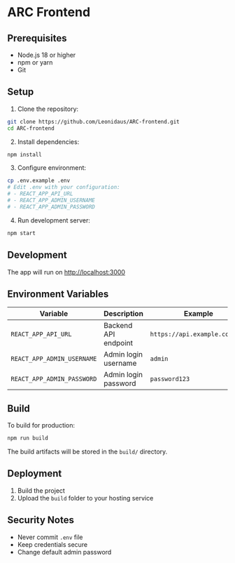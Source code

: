 # ARC Frontend

## Prerequisites
- Node.js 18 or higher
- npm or yarn
- Git

## Setup

1. Clone the repository:
```bash
git clone https://github.com/Leonidaus/ARC-frontend.git
cd ARC-frontend
```

2. Install dependencies:
```bash
npm install
```

3. Configure environment:
```bash
cp .env.example .env
# Edit .env with your configuration:
# - REACT_APP_API_URL
# - REACT_APP_ADMIN_USERNAME
# - REACT_APP_ADMIN_PASSWORD
```

4. Run development server:
```bash
npm start
```

## Development

The app will run on [http://localhost:3000](http://localhost:3000)

## Environment Variables

| Variable | Description | Example |
|----------|-------------|---------|
| `REACT_APP_API_URL` | Backend API endpoint | `https://api.example.com/dev` |
| `REACT_APP_ADMIN_USERNAME` | Admin login username | `admin` |
| `REACT_APP_ADMIN_PASSWORD` | Admin login password | `password123` |

## Build

To build for production:
```bash
npm run build
```

The build artifacts will be stored in the `build/` directory.

## Deployment

1. Build the project
2. Upload the `build` folder to your hosting service

## Security Notes

- Never commit `.env` file
- Keep credentials secure
- Change default admin password